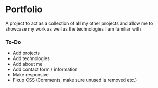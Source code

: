 # Portfolio
A project to act as a collection of all my other projects and allow me to showcase my work as well as the technologies I am familiar with

### To-Do
- Add projects
- Add technologies
- Add about me
- Add contact form / information
- Make responsive
- Fixup CSS (Comments, make sure unused is removed etc.)